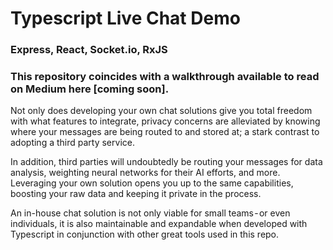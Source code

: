 # Typescript Live Chat Demo
### Express, React, Socket.io, RxJS

### This repository coincides with a walkthrough available to read on Medium here [coming soon].

Not only does developing your own chat solutions give you total freedom with what features to integrate, privacy concerns are alleviated by knowing where your messages are being routed to and stored at; a stark contrast to adopting a third party service.

In addition, third parties will undoubtedly be routing your messages for data analysis, weighting neural networks for their AI efforts, and more. Leveraging your own solution opens you up to the same capabilities, boosting your raw data and keeping it private in the process.

An in-house chat solution is not only viable for small teams - or even individuals, it is also maintainable and expandable when developed with Typescript in conjunction with other great tools used in this repo.
